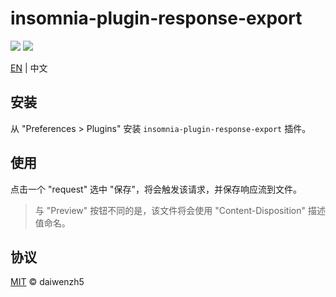 # insomnia-plugin-response-export

![](https://img.shields.io/npm/v/insomnia-plugin-response-save.svg?style=flat)
![](https://img.shields.io/npm/l/insomnia-plugin-response-save.svg?style=flat)

[EN](./README.md) | 中文

## 安装
从 "Preferences > Plugins" 安装 `insomnia-plugin-response-export` 插件。

## 使用
点击一个 "request" 选中 "保存"，将会触发该请求，并保存响应流到文件。
> 与 "Preview" 按钮不同的是，该文件将会使用 "Content-Disposition" 描述值命名。

## 协议
[MIT](./LICENSE.md) © daiwenzh5